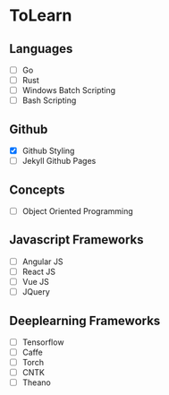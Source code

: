 # ToLearn

## Languages
- [ ] Go
- [ ] Rust
- [ ] Windows Batch Scripting
- [ ] Bash Scripting

## Github
- [x] Github Styling
- [ ] Jekyll Github Pages

## Concepts
- [ ] Object Oriented Programming

## Javascript Frameworks
- [ ] Angular JS
- [ ] React JS
- [ ] Vue JS
- [ ] JQuery

## Deeplearning Frameworks
- [ ] Tensorflow
- [ ] Caffe
- [ ] Torch
- [ ] CNTK
- [ ] Theano
